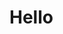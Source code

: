 

<h1> Hello <img src = "https://raw.githubusercontent.com/MartinHeinz/MartinHeinz/master/wave.gif" width = 16px> </h1>


